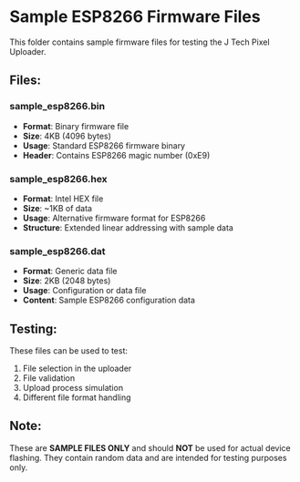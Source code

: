 # Sample ESP8266 Firmware Files

This folder contains sample firmware files for testing the J Tech Pixel Uploader.

## Files:

### sample_esp8266.bin
- **Format**: Binary firmware file
- **Size**: 4KB (4096 bytes)
- **Usage**: Standard ESP8266 firmware binary
- **Header**: Contains ESP8266 magic number (0xE9)

### sample_esp8266.hex
- **Format**: Intel HEX file
- **Size**: ~1KB of data
- **Usage**: Alternative firmware format for ESP8266
- **Structure**: Extended linear addressing with sample data

### sample_esp8266.dat
- **Format**: Generic data file
- **Size**: 2KB (2048 bytes)
- **Usage**: Configuration or data file
- **Content**: Sample ESP8266 configuration data

## Testing:

These files can be used to test:
1. File selection in the uploader
2. File validation
3. Upload process simulation
4. Different file format handling

## Note:

These are **SAMPLE FILES ONLY** and should **NOT** be used for actual device flashing.
They contain random data and are intended for testing purposes only.
